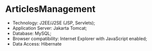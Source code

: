 # ArticlesManagement
- Technology: J2EE/J2SE (JSP, Servlets);
- Application Server: Jakarta Tomcat;
- Database: MySQL;
- Browser compatibility: Internet Explorer with JavaScript enabled;
- Data Access: Hibernate
